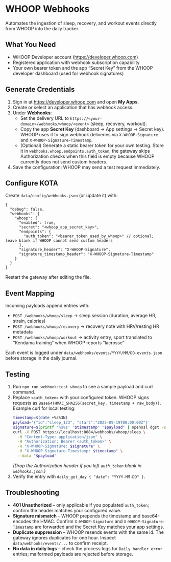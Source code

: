 # WHOOP Webhooks

Automates the ingestion of sleep, recovery, and workout events directly from WHOOP into the daily tracker.

## What You Need

- WHOOP Developer account (https://developer.whoop.com)
- Registered application with webhook subscription capability
- Your own bearer token and the app “Secret Key” from the WHOOP developer dashboard (used for webhook signatures)

## Generate Credentials

1. Sign in at https://developer.whoop.com and open **My Apps**.
2. Create or select an application that has webhook access.
3. Under **Webhooks**:
   - Set the delivery URL to `https://<your-domain>/webhooks/whoop/<event>` (sleep, recovery, workout).
   - Copy the app **Secret Key** (dashboard → App settings → Secret key). WHOOP uses it to sign webhook deliveries via `X-WHOOP-Signature` and `X-WHOOP-Signature-Timestamp`.
   - (Optional) Generate a static bearer token for your own testing. Store it in `webhooks.whoop.endpoints.auth_token`; the gateway skips Authorization checks when this field is empty because WHOOP currently does not send custom headers.
4. Save the configuration; WHOOP may send a test request immediately.

## Configure KOTA

Create `data/config/webhooks.json` (or update it) with:

```jsonc
{
  "debug": false,
  "webhooks": {
    "whoop": {
      "enabled": true,
      "secret": "<whoop_app_secret_key>",
      "endpoints": {
        "auth_token": "<bearer_token_used_by_whoop>" // optional; leave blank if WHOOP cannot send custom headers
      },
      "signature_header": "X-WHOOP-Signature",
      "signature_timestamp_header": "X-WHOOP-Signature-Timestamp"
    }
  }
}
```

Restart the gateway after editing the file.

## Event Mapping

Incoming payloads append entries with:
- `POST /webhooks/whoop/sleep` → sleep session (duration, average HR, strain, calories)
- `POST /webhooks/whoop/recovery` → recovery note with HRV/resting HR metadata
- `POST /webhooks/whoop/workout` → activity entry, sport translated to “Kendama training” when WHOOP reports “lacrosse”

Each event is logged under `data/webhooks/events/YYYY/MM/DD-events.json` before storage in the daily journal.

## Testing

1. Run `npm run webhook:test whoop` to see a sample payload and curl command.
2. Replace `<auth_token>` with your configured token. WHOOP signs requests as `Base64(HMAC_SHA256(secret_key, timestamp + raw_body))`. Example curl for local testing:
   ```bash
   timestamp=$(date +%s%3N)
   payload='{"id":"sleep_123", "start":"2025-09-19T00:00:00Z"}'
   signature=$(printf '%s%s' "$timestamp" "$payload" | openssl dgst -sha256 -mac HMAC -macopt key:"<whoop_app_secret_key>" -binary | openssl base64)
   curl -X POST https://localhost:8084/webhooks/whoop/sleep \
     -H "Content-Type: application/json" \
     -H "Authorization: Bearer <auth_token>" \
     -H "X-WHOOP-Signature: $signature" \
     -H "X-WHOOP-Signature-Timestamp: $timestamp" \
     --data "$payload"
   ```
   _(Drop the Authorization header if you left `auth_token` blank in `webhooks.json`.)_
3. Verify the entry with `daily_get_day { "date": "YYYY-MM-DD" }`.

## Troubleshooting

- **401 Unauthorized** – only applicable if you populated `auth_token`; confirm the header matches your configured value.
- **Signature mismatch** – WHOOP prepends the timestamp and base64-encodes the HMAC. Confirm `X-WHOOP-Signature` and `X-WHOOP-Signature-Timestamp` are forwarded and the Secret Key matches your app settings.
- **Duplicate suppression** – WHOOP resends events with the same id. The gateway ignores duplicates for one hour. Inspect `data/webhooks/events/...` to confirm receipt.
- **No data in daily logs** – check the process logs for `Daily handler error` entries; malformed payloads are rejected before storage.
